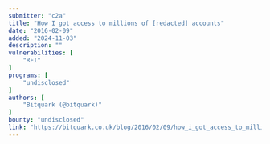 ```yaml
---
submitter: "c2a"
title: "How I got access to millions of [redacted] accounts"
date: "2016-02-09"
added: "2024-11-03"
description: ""
vulnerabilities: [
    "RFI"
]
programs: [
    "undisclosed"
]
authors: [
    "Bitquark (@bitquark)"
]
bounty: "undisclosed"
link: "https://bitquark.co.uk/blog/2016/02/09/how_i_got_access_to_millions_of_redacted_accounts"
---
```





